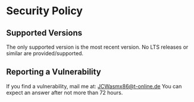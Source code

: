 # Security Policy

## Supported Versions
The only supported version is the most recent version. No LTS releases or similar
are provided/supported.

## Reporting a Vulnerability
If you find a vulnerability, mail me at: JCWasmx86@t-online.de
You can expect an answer after not more than 72 hours.

